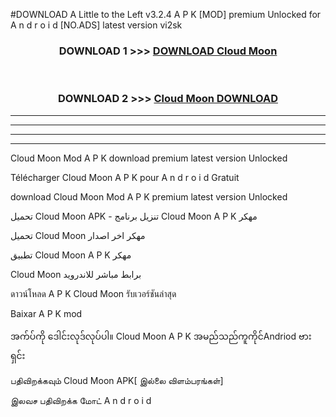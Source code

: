 #DOWNLOAD A Little to the Left v3.2.4 A P K [MOD] premium Unlocked for A n d r o i d [NO.ADS] latest version vi2sk 



<div align="center">

<h3>DOWNLOAD 1 >>> <a href="https://getmod1.web.app/?judule=Btd Battles">DOWNLOAD Cloud Moon </a></h3><br>

<h3>DOWNLOAD 2 >>> <a href="https://getmod1.web.app/?judule=Btd Battles">Cloud Moon  DOWNLOAD </a></h3>

</div>


----------------------------------------------------------

----------------------------------------------------------

----------------------------------------------------------

----------------------------------------------------------


Cloud Moon  Mod A P K download premium latest version Unlocked

Télécharger Cloud Moon  A P K pour A n d r o i d Gratuit

download Cloud Moon  Mod A P K premium latest version Unlocked

تحميل Cloud Moon  APK - تنزيل برنامج Cloud Moon  A P K مهكر

تحميل Cloud Moon  مهكر اخر اصدار

تطبيق Cloud Moon  A P K مهكر

Cloud Moon  برابط مباشر للاندرويد

ดาวน์โหลด A P K Cloud Moon  รับเวอร์ชันล่าสุด

Baixar A P K mod

အက်ပ်ကို ဒေါင်းလုဒ်လုပ်ပါ။ Cloud Moon  A P K အမည်သည်ကူကိုင်Andriod ဗားရှင်း

பதிவிறக்கவும் Cloud Moon  APK[ இல்லை விளம்பரங்கள்] 
 
இலவச பதிவிறக்க மோட் A n d r o i d




